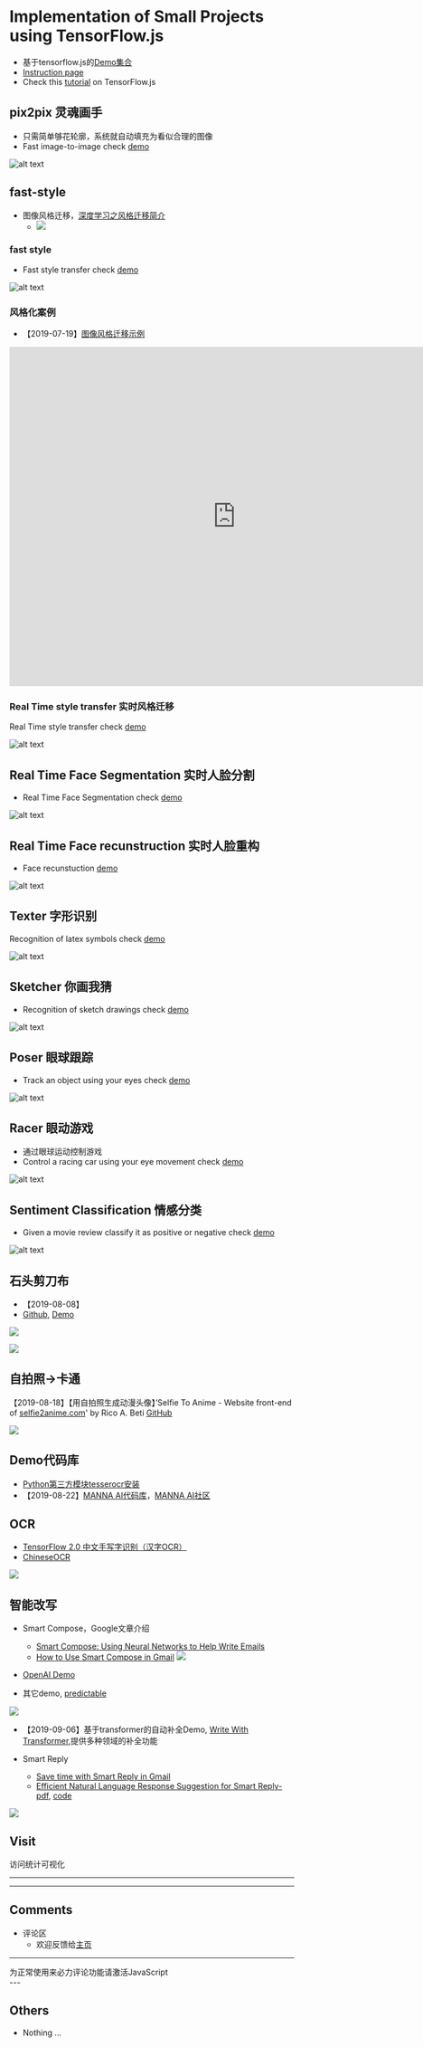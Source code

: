 # Implementation of Small Projects using TensorFlow.js 
- 基于tensorflow.js的[Demo集合](https://wqw547243068.github.io/demo/)
- [Instruction page](https://wqw547243068.github.io/demo/page/)
- Check this [tutorial](https://medium.com/tensorflow/a-gentle-introduction-to-tensorflow-js-dba2e5257702) on TensorFlow.js

<!-- [2019-08-05]百度分享插件, 失效 -->
<div class="bdsharebuttonbox">
    <a href="#" class="bds_more" data-cmd="more"></a>
    <a href="#" class="bds_weixin" data-cmd="weixin" title="分享到微信"></a>
    <a href="#" class="bds_qzone" data-cmd="qzone" title="分享到QQ空间"></a>
    <a href="#" class="bds_tsina" data-cmd="tsina" title="分享到新浪微博"></a>
    <a href="#" class="bds_tqq" data-cmd="tqq" title="分享到腾讯微博"></a>
</div>
<script>
    window._bd_share_config={"common":{"bdSnsKey":{},"bdText":"鹤啸九天的技术博客","bdMini":"2","bdMiniList":false,"bdPic":"http://news.zx123.cn/uploadfile/news68/1800961ad02811e7b1c400163e010ef1.jpg","bdStyle":"0","bdSize":"32"},"share":{},"image":{"viewList":["qzone","tsina","tqq","renren","weixin"],"viewText":"分享到：","viewSize":"32"},"selectShare":{"bdContainerClass":null,"bdSelectMiniList":["qzone","tsina","tqq","renren","weixin"]}};with(document)0[(getElementsByTagName('head')[0]||body).appendChild(createElement('script')).src='http://bdimg.share.baidu.com/static/api/js/share.js?v=89860593.js?cdnversion='+~(-new Date()/36e5)];
</script>

## pix2pix 灵魂画手 
- 只需简单够花轮廓，系统就自动填充为看似合理的图像
- Fast image-to-image check [demo](https://wqw547243068.github.io/demo/pix2pix/cats.html)

![alt text](https://raw.githubusercontent.com/zaidalyafeai/zaidalyafeai.github.io/master/images/pix2pix.png)

## fast-style
- 图像风格迁移，[深度学习之风格迁移简介](http://melonteam.com/posts/shen_du_xue_xi_zhi_feng_ge_qian_yi_jian_jie/)
   - ![](http://melonteam.com/image/shen_du_xue_xi_zhi_feng_ge_qian_yi_jian_jie/5489df3b2f1d117cbd275724697edda9ccadb0e92ba6d7c40dfb19c465378e01)
### fast style
- Fast style transfer check [demo](https://wqw547243068.github.io/demo/fast-style/)

![alt text](https://raw.githubusercontent.com/zaidalyafeai/zaidalyafeai.github.io/master/images/fast-style.PNG)

### 风格化案例
- 【2019-07-19】[图像风格迁移示例](https://reiinakano.github.io/arbitrary-image-stylization-tfjs)

<iframe src="https://reiinakano.github.io/arbitrary-image-stylization-tfjs" scrolling="yes" border="0" frameborder="no" framespacing="0" allowfullscreen="true" width='800' height='600'> </iframe>

### Real Time style transfer 实时风格迁移
Real Time style transfer check [demo](https://wqw547243068.github.io/demo/RST/)

![alt text](https://raw.githubusercontent.com/zaidalyafeai/zaidalyafeai.github.io/master/images/rst.png)

## Real Time Face Segmentation 实时人脸分割
- Real Time Face Segmentation check [demo](https://wqw547243068.github.io/demo/face-segmentation)

![alt text](https://raw.githubusercontent.com/zaidalyafeai/zaidalyafeai.github.io/master/images/segmentation.png)


## Real Time Face recunstruction 实时人脸重构
- Face recunstuction [demo](https://wqw547243068.github.io/demo/fast-style/)

![alt text](https://raw.githubusercontent.com/zaidalyafeai/zaidalyafeai.github.io/master/images/reconstruct.png)


## Texter 字形识别
Recognition of latex symbols check [demo](https://wqw547243068.github.io/demo/texter/)

![alt text](https://raw.githubusercontent.com/zaidalyafeai/zaidalyafeai.github.io/master/images/texter.PNG)

## Sketcher 你画我猜
- Recognition of sketch drawings check [demo](https://wqw547243068.github.io/demo/sketcher/)

![alt text](https://raw.githubusercontent.com/zaidalyafeai/zaidalyafeai.github.io/master/images/sketcher.PNG)

## Poser 眼球跟踪
- Track an object using your eyes  check [demo](https://wqw547243068.github.io/demo/poser/)

![alt text](https://raw.githubusercontent.com/zaidalyafeai/zaidalyafeai.github.io/master/images/poser.PNG)

## Racer 眼动游戏
- 通过眼球运动控制游戏
- Control a racing car using your eye movement check [demo](https://wqw547243068.github.io/demo/racer/)

![alt text](https://raw.githubusercontent.com/zaidalyafeai/zaidalyafeai.github.io/master/images/racer.PNG)

## Sentiment Classification 情感分类
- Given a movie review classify it as positive or negative check [demo](https://wqw547243068.github.io/demo/sentiment-classification/)

![alt text](https://raw.githubusercontent.com/zaidalyafeai/zaidalyafeai.github.io/master/images/sent-class.PNG)

## 石头剪刀布
- 【2019-08-08】
- [Github](https://github.com/GantMan/rps_tfjs_demo), [Demo](https://rps-tfjs.netlify.com/)

![](https://github.com/GantMan/rps_tfjs_demo/raw/master/public/rps_logo.jpg)

![](https://rps-tfjs.netlify.com/rps_webcam_big.jpg)


## 自拍照→卡通

【2019-08-18】【用自拍照生成动漫头像】’Selfie To Anime - Website front-end of [selfie2anime.com](https://selfie2anime.com/)' by Rico A. Beti [GitHub](https://github.com/SilentByte/selfie2anime-site)

![](https://selfie2anime.com/img/carousel/12.jpg)


## Demo代码库

- [Python第三方模块tesserocr安装](https://www.cnblogs.com/Jimc/p/9772930.html)
- 【2019-08-22】[MANNA AI代码库](http://manaai.cn/)，[MANNA AI社区](http://talk.strangeai.pro/)


## OCR

- [TensorFlow 2.0 中文手写字识别（汉字OCR）](https://zhuanlan.zhihu.com/p/68356509)
- [ChineseOCR](https://github.com/chineseocr/chineseocr)

![](https://github.com/chineseocr/chineseocr/raw/master/test/train-demo.png)


## 智能改写

- Smart Compose，Google文章介绍
   - [Smart Compose: Using Neural Networks to Help Write Emails](https://ai.googleblog.com/2018/05/smart-compose-using-neural-networks-to.html)
   - [How to Use Smart Compose in Gmail](https://www.laptopmag.com/articles/how-to-use-gmail-smart-compose)
![](https://2.bp.blogspot.com/-KlBuhzV_oFw/WvxP_OAkJ1I/AAAAAAAACu0/T0F6lFZl-2QpS0O7VBMhf8wkUPvnRaPIACLcBGAs/s640/image2.gif)

- [OpenAI Demo](https://gpt2.apps.allenai.org/)
- 其它demo, [predictable](https://github.com/jkhaui/predictable)

![](https://camo.githubusercontent.com/a5479c57b72dabb15ac26e511dcd0323d8d49848/687474703a2f2f6269742e6c792f324c5251354e63)

- 【2019-09-06】基于transformer的自动补全Demo, [Write With Transformer](https://transformer.huggingface.co/),提供多种领域的补全功能


- Smart Reply
   - [Save time with Smart Reply in Gmail](https://www.blog.google/products/gmail/save-time-with-smart-reply-in-gmail/)
   - [Efficient Natural Language Response Suggestion for Smart Reply-pdf](https://arxiv.org/pdf/1705.00652.pdf), [code](https://github.com/clsk/google-smart-reply-2017)

![](https://storage.googleapis.com/gweb-uniblog-publish-prod/original_images/Smart_Reply_in_Gmail_Pixel_Gray_background_xRDPC4C.gif)

## Visit

访问统计可视化

---
<script type="text/javascript" src="//rf.revolvermaps.com/0/0/1.js?i=5q2837r7gjo&amp;s=265&amp;m=7&amp;v=true&amp;r=false&amp;b=000000&amp;n=false&amp;c=ff0000" async="async"> </script>
---

## Comments

- 评论区
   - 欢迎反馈给[主页](https://wqw547243068.github.io)

---
<!-- 来必力City版安装代码 -->
<div id="lv-container" data-id="city" data-uid="MTAyMC80NTU2OC8yMjA3OQ==">
   <script type="text/javascript">
           (function(d, s) {
               var j, e = d.getElementsByTagName(s)[0];
               if (typeof LivereTower === 'function') { return; }
               j = d.createElement(s);
               j.src = 'https://cdn-city.livere.com/js/embed.dist.js';
               j.async = true;
               e.parentNode.insertBefore(j, e);
           })(document, 'script');
   </script>
        <noscript> 为正常使用来必力评论功能请激活JavaScript</noscript>
</div>
---

## Others
- Nothing ... 
